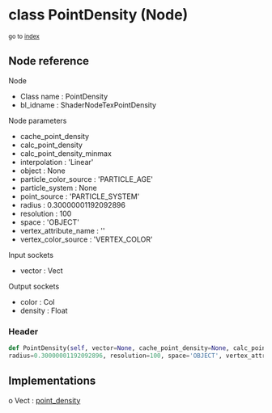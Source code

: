 # class PointDensity (Node)

<sub>go to [index](/docs/index.md)</sub>

## Node reference

Node
 - Class name : PointDensity
 - bl_idname : ShaderNodeTexPointDensity

Node parameters
 - cache_point_density
 - calc_point_density
 - calc_point_density_minmax
 - interpolation : 'Linear'
 - object : None
 - particle_color_source : 'PARTICLE_AGE'
 - particle_system : None
 - point_source : 'PARTICLE_SYSTEM'
 - radius : 0.30000001192092896
 - resolution : 100
 - space : 'OBJECT'
 - vertex_attribute_name : ''
 - vertex_color_source : 'VERTEX_COLOR'

Input sockets
 - vector : Vect

Output sockets
 - color : Col
 - density : Float

### Header

``` python
def PointDensity(self, vector=None, cache_point_density=None, calc_point_density=None, calc_point_density_minmax=None, interpolation='Linear', object=None, particle_color_source='PARTICLE_AGE', particle_system=None, point_source='PARTICLE_SYSTEM',
radius=0.30000001192092896, resolution=100, space='OBJECT', vertex_attribute_name='', vertex_color_source='VERTEX_COLOR', node_label=None, node_color=None):
```

## Implementations

o Vect : [point_density](#point_density) 

